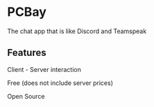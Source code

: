 # PCBay
The chat app that is like Discord and Teamspeak

## Features
Client - Server interaction

Free (does not include server prices)

Open Source
